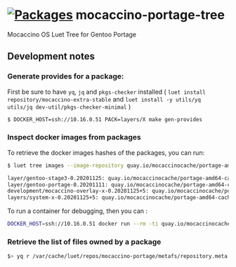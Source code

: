 # [![Packages](https://packages.mocaccino.org/badge/mocaccino-portage-tree "List of packages")](https://packages.mocaccino.org/mocaccino-portage-tree) mocaccino-portage-tree
Mocaccino OS Luet Tree for Gentoo Portage


## Development notes

### Generate provides for a package:

First be sure to have `yq`, `jq` and `pkgs-checker` installed ( ```luet install repository/mocaccino-extra-stable``` and ```luet install -y utils/yq utils/jq dev-util/pkgs-checker-minimal``` )


```bash
$ DOCKER_HOST=ssh://10.16.0.51 PACK=layers/X make gen-provides
```

### Inspect docker images from packages

To retrieve the docker images hashes of the packages, you can run:

```bash
$ luet tree images --image-repository quay.io/mocaccinocache/portage-amd64-cache --tree amd64 --tree multi-arch layers/system-x

layer/gentoo-stage3-0.20201125: quay.io/mocaccinocache/portage-amd64-cache:e1eb7be13068a1fb7956b4b68d20e74f9033956b453a2fbc7436e0dab28e50c2
layer/gentoo-portage-0.20201111: quay.io/mocaccinocache/portage-amd64-cache:46d476051855c7e1129e1a99cf8b0a283e1804ff5f5e28eac394731c2cf0c547
development/mocaccino-overlay-x-0.20201125+5: quay.io/mocaccinocache/portage-amd64-cache:34e8cc87db92843bce1027f65d35562831fc535a64705975d4a0231db34b3176
layers/system-x-0.20201125+5: quay.io/mocaccinocache/portage-amd64-cache:14ecb8f06592144484d3a103002894c36c115dd372953399d7afa0ecb05a1f82

```

To run a container for debugging, then you can :

```bash
DOCKER_HOST=ssh://10.16.0.51 docker run --rm -ti quay.io/mocaccinocache/portage-amd64-cache:14ecb8f06592144484d3a103002894c36c115dd372953399d7afa0ecb05a1f82
```

### Retrieve the list of files owned by a package

```bash
$> yq r /var/cache/luet/repos/mocaccino-portage/metafs/repository.meta.yaml 'index' -j | jq '.[] | select(.compilationspec.package.name=="system-core" and .compilationspec.package.category=="layers") | .files[]' -r
```
